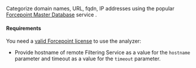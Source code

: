  Categorize domain names, URL, fqdn, IP addresses using the popular  [Forcepoint Master Database](https://www.forcepoint.com/it/product/feature/master-database-url-categories) service .


#### Requirements
 You need a [valid Forcepoint license](https://support.forcepoint.com/KBArticle?id=000016428#WebsensePing/) to use the analyzer:

- Provide hostname of remote Filtering Service as a value for the `hostname` parameter and timeout as a value for the `timeout` parameter.
